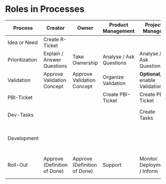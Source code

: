 # Roles in Processes

| Process        | Creator                      | Owner                        | Product Management      | Project Manager                              | Developer                                  | Tester                                         | Decider        |
|----------------|------------------------------|------------------------------|-------------------------|----------------------------------------------|--------------------------------------------|------------------------------------------------|----------------|
| Idea or Need   | Create R-Ticket              |                              |                         |                                              |                                            |                                                |                |
| Prioritization | Explain / Answer Questions   | Take Ownership               | Analyse / Ask Questions | Analyse / Ask Questions                      | Analyse / Ask Questions                    | Analyse / Ask Questions                        | Make Decisions |
| Validation     | Approve Validation Concept   | Approve Validation Concept   | Organize Validation     | <strong>Optional</strong>, enable Validation | <strong>Optional</strong>, Build Prototype | <strong>Optional</strong>, Participate in Test |                |
| PBI-Ticket     |                              |                              | Create PBI-Ticket       | Create PBI-Ticket                            |                                            |                                                |                |
| Dev-Tasks      |                              |                              |                         | Create Tasks                                 | <strong>Optional</strong>, Discuss Tasks   | <strong>Optional</strong>, Discuss Tasks       |                |
| Development    |                              |                              |                         |                                              | Develop Solutions by Tasks                 | Test functionality and use-cases               |                |
| Roll-Out       | Approve (Definition of Done) | Approve (Definition of Done) | Support                 | Monitor Deployment / Inform                  | Deploy and fix critical issues             | Support developer, Run tests                   | Approve        |

